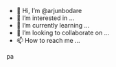 - 👋 Hi, I’m @arjunbodare
- 👀 I’m interested in ...
- 🌱 I’m currently learning ...
- 💞️ I’m looking to collaborate on ...
- 📫 How to reach me ...

<!---
arjunbodare/arjunbodare is a ✨ special ✨ repository because its `README.md` (this file) appears on your GitHub profile.
You can click the Preview link to take a look at your changes.
--->
pa
